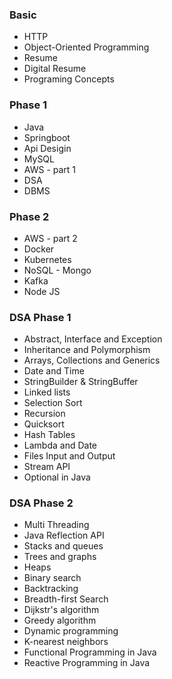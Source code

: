 ### Basic
- HTTP
- Object-Oriented Programming
- Resume
- Digital Resume
- Programing Concepts
  
### Phase 1
- Java
- Springboot
- Api Desigin
- MySQL
- AWS - part 1
- DSA
- DBMS

### Phase 2
- AWS - part 2
- Docker
- Kubernetes
- NoSQL - Mongo
- Kafka
- Node JS


### DSA Phase 1
- Abstract, Interface and Exception
- Inheritance and Polymorphism
- Arrays, Collections and Generics
- Date and Time
- StringBuilder & StringBuffer
- Linked lists
- Selection Sort
- Recursion
- Quicksort
- Hash Tables
- Lambda and Date
- Files Input and Output
- Stream API
- Optional in Java

### DSA Phase 2
- Multi Threading
- Java Reflection API
- Stacks and queues
- Trees and graphs
- Heaps
- Binary search
- Backtracking
- Breadth-first Search
- Dijkstr's algorithm
- Greedy algorithm
- Dynamic programming
- K-nearest neighbors
- Functional Programming in Java
- Reactive Programming in Java

